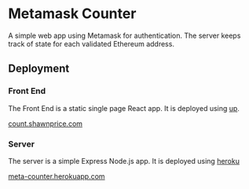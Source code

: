 # Metamask Counter

A simple web app using Metamask for authentication. The server keeps track of state for each validated Ethereum address.

## Deployment

### Front End

The Front End is a static single page React app. It is deployed using [up](https://up.docs.apex.sh).

[count.shawnprice.com](https://count.shawnprice.com)

### Server

The server is a simple Express Node.js app. It is deployed using [heroku](https://www.heroku.com)

[meta-counter.herokuapp.com](https://meta-counter.herokuapp.com/)

